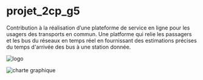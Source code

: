 # projet_2cp_g5

Contribution à la réalisation d’une plateforme de service en ligne pour les usagers des transports en commun. 
Une platforme qui relie les passagers et les bus du réseaux en temps réel en fournissant des estimations précises du temps d'arrivée des bus à une station donnée.

![logo](https://imgur.com/8Q9VjgV.png)


![charte graphique](https://imgur.com/tbAs2Uc.png)



